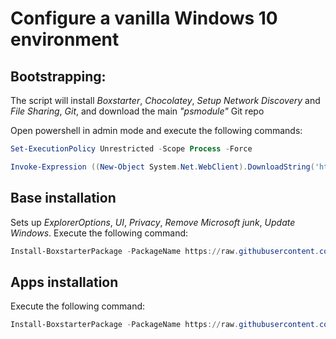 # Configure a vanilla Windows 10 environment

## Bootstrapping:
The script will install _Boxstarter_, _Chocolatey_, _Setup Network Discovery_ and _File Sharing_, _Git_, and download the main _"psmodule"_ Git repo

Open powershell in admin mode and execute the following commands:
   ```powershell
   Set-ExecutionPolicy Unrestricted -Scope Process -Force

   Invoke-Expression ((New-Object System.Net.WebClient).DownloadString('https://raw.githubusercontent.com/aamitabhinfra/psmodules/master/scripts/windows10-infra/bootstrap.ps1'))
   ```

## Base installation
Sets up _ExplorerOptions_, _UI_, _Privacy_, _Remove Microsoft junk_, _Update Windows_.
   Execute the following command:
   ```powershell
   Install-BoxstarterPackage -PackageName https://raw.githubusercontent.com/aamitabhinfra/psmodules/master/scripts/windows10-infra/recipes/Install-Base.txt
   ```

## Apps installation
Execute the following command:
   ```powershell
   Install-BoxstarterPackage -PackageName https://raw.githubusercontent.com/aamitabhinfra/psmodules/master/scripts/windows10-infra/recipes/Install-Apps.txt
   ```
